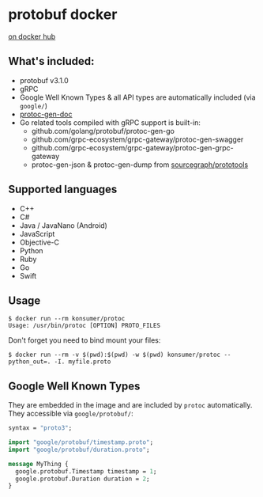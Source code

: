 # protobuf docker

[on docker hub](https://registry.hub.docker.com/u/konsumer/protoc)

## What's included:
- protobuf v3.1.0
- gRPC
- Google Well Known Types & all API types are automatically included (via `google/`)
- [protoc-gen-doc](https://github.com/estan/protoc-gen-doc)
- Go related tools compiled with gRPC support is built-in:
  - github.com/golang/protobuf/protoc-gen-go
  - github.com/grpc-ecosystem/grpc-gateway/protoc-gen-swagger
  - github.com/grpc-ecosystem/grpc-gateway/protoc-gen-grpc-gateway
  - protoc-gen-json & protoc-gen-dump from [sourcegraph/prototools](https://github.com/sourcegraph/prototools)

## Supported languages
- C++
- C#
- Java / JavaNano (Android)
- JavaScript
- Objective-C
- Python
- Ruby
- Go
- Swift

## Usage
```
$ docker run --rm konsumer/protoc
Usage: /usr/bin/protoc [OPTION] PROTO_FILES
```

Don't forget you need to bind mount your files:
```
$ docker run --rm -v $(pwd):$(pwd) -w $(pwd) konsumer/protoc --python_out=. -I. myfile.proto
```

## Google Well Known Types
They are embedded in the image and are included by `protoc` automatically.
They accessible via `google/protobuf/`:
```protobuf
syntax = "proto3";

import "google/protobuf/timestamp.proto";
import "google/protobuf/duration.proto";

message MyThing {
  google.protobuf.Timestamp timestamp = 1;
  google.protobuf.Duration duration = 2;
}
```

